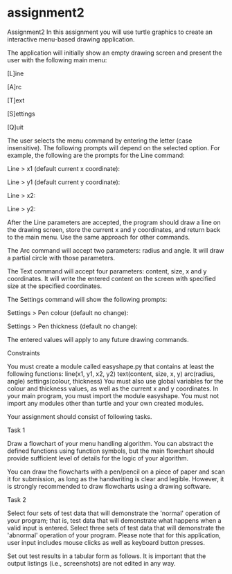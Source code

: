 # assignment2
Assignment2
In this assignment you will use turtle graphics to create an interactive menu-based drawing application.

The application will initially show an empty drawing screen and present the user with the following main menu:

[L]ine

[A]rc

[T]ext

[S]ettings

[Q]uit



The user selects the menu command by entering the letter (case insensitive). The following prompts will depend on the selected option. For example, the following are the prompts for the Line command:

Line > x1 (default current x coordinate):

Line > y1 (default current y coordinate):

Line > x2:

Line > y2:



After the Line parameters are accepted, the program should draw a line on the drawing screen, store the current x and y coordinates, and return back to the main menu. Use the same approach for other commands.



The Arc command will accept two parameters: radius and angle. It will draw a partial circle with those parameters.



The Text command will accept four parameters: content, size, x and y coordinates. It will write the entered content on the screen with specified size at the specified coordinates.



The Settings command will show the following prompts:

Settings > Pen colour (default no change):

Settings > Pen thickness (default no change):

The entered values will apply to any future drawing commands.



Constraints

You must create a module called easyshape.py that contains at least the following functions:
line(x1, y1, x2, y2)
text(content, size, x, y)
arc(radius, angle)
settings(colour, thickness)
You must also use global variables for the colour and thickness values, as well as the current x and y coordinates.
In your main program, you must import the module easyshape. You must not import any modules other than turtle and your own created modules. 


Your assignment should consist of following tasks.

Task 1

Draw a flowchart of your menu handling algorithm. You can abstract the defined functions using function symbols, but the main flowchart should provide sufficient level of details for the logic of your algorithm.

You can draw the flowcharts with a pen/pencil on a piece of paper and scan it for submission, as long as the handwriting is clear and legible. However, it is strongly recommended to draw flowcharts using a drawing software.

Task 2

Select four sets of test data that will demonstrate the 'normal' operation of your program; that is, test data that will demonstrate what happens when a valid input is entered. Select three sets of test data that will demonstrate the 'abnormal' operation of your program. Please note that for this application, user input includes mouse clicks as well as keyboard button presses.

Set out test results in a tabular form as follows. It is important that the output listings (i.e., screenshots) are not edited in any way.
